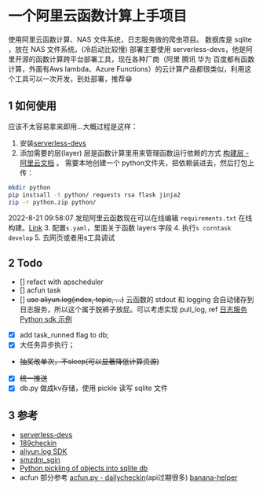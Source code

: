 # 一个阿里云函数计算上手项目
使用阿里云函数计算、NAS 文件系统，日志服务做的爬虫项目。
数据库是 sqlite ，放在 NAS 文件系统。(冷启动比较慢)
部署主要使用 serverless-devs，他是阿里开源的函数计算跨平台部署工具，现在各种厂商（阿里 腾讯 华为 百度都有函数计算，外面有Aws lambda、Azure Functions）的云计算产品都很类似，利用这个工具可以一次开发，到处部署，推荐😁

## 1 如何使用
应该不太容易拿来即用...大概过程是这样：

1. 安装[serverless-devs](https://docs.serverless-devs.com/serverless-devs/quick_start)
2. 添加需要的层(layer)
层是函数计算里用来管理函数运行依赖的方式 [构建层 - 阿里云文档](https://help.aliyun.com/document_detail/193057.html) 。
需要本地创建一个 python文件夹，把依赖装进去，然后打包上传：
```bash
mkdir python
pip instsall -t python/ requests rsa flask jinja2
zip -r python.zip python/
```
2022-8-21 09:58:07 发现阿里云函数现在可以在线编辑 `requirements.txt` 在线构建。[Link](https://fcnext.console.aliyun.com/cn-shanghai/layers)
3. 配置`s.yaml`，里面关于函数 layers 字段
4. 执行`s corntask develop`
5. 去网页或者用s工具调试

## 2 Todo
- [] refact with apscheduler
- [] acfun task
- [] ~~use aliyun.log(index, topic, ...)~~ 云函数的 stdout 和 logging 会自动储存到日志服务，所以这个属于脱裤子放屁。可以考虑实现 pull_log, ref [日志服务 Python sdk 示例](https://github.com/aliyun/aliyun-log-python-sdk/blob/master/tests/sample.py?spm=a2c4g.11186623.0.0.38f95c2a9X6i3c&file=sample.py)
- [x] add task_runned flag to db;
- [x] 大任务异步执行；
- ~~抽奖改单次，不sleep(可以显著降低计算资源)~~
- [x] ~~统一推送~~
- [x] db.py 做成kv存储，使用 pickle 读写 sqlite 文件

## 3 参考

- [serverless-devs](https://www.serverless-devs.com)
- [189checkin](https://github.com/Cluas/189checkin)
- [aliyun.log SDK](http://aliyun-log-python-sdk.readthedocs.io/)
- [smzdm_sgin](https://github.com/myseil/smzdm_sgin)
- [Python pickling of objects into sqlite db](https://gist.github.com/JonathanRaiman/aa0bdfd8e3511c59f3af)
- acfun 部分参考 [acfun.py - dailycheckin](https://github.com/Sitoi/dailycheckin/blob/b2f023f3e7acbbf2d64c2980c4bfa4623242a50c/acfun/acfun.py)(api过期很多) [banana-helper](https://github.com/zhuweitung/banana-helper)
